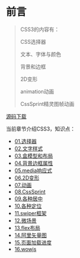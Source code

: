 # 前言

> CSS3的内容有：
> 
> CSS选择器
> 
> 文本、字体与颜色
> 
> 背景和边框
> 
> 2D变形
> 
> animation动画
> 
> CssSprint精灵图帧动画


[源码下载](../assets/CSS3.zip)

当前章节介绍CSS3，知识点：

*  [01.选择器](01.md)
*  [02.文字样式](02.md)
*  [03.盒模型和布局](03.md)
*  [04.背景边框属性](04.md)
*  [05.media响应式](05.md)
*  [06.2D变形](06.md)
*  [07.动画](07.md)
*  [08.CssSprint](08.md)
*  [09.各种居中](09.md)
*  [10.各种定位](10.md)
*  [11.swiper框架](11.md)
*  [12.微场景](12.md)
*  [13.flex布局](13.md)
*  [14.阿里矢量图](14.md)
*  [15.页面加载进度](15.md)
*  [16.wowjs](16.md)